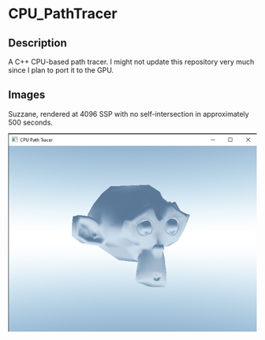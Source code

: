 # CPU_PathTracer

## Description

A C++ CPU-based path tracer. I might not update this repository very much since I plan to port it to the GPU.

## Images

Suzzane, rendered at 4096 SSP with no self-intersection in approximately 500 seconds.

![Monkey](images/Monkey4096SSPSkyIrradiance.png)
